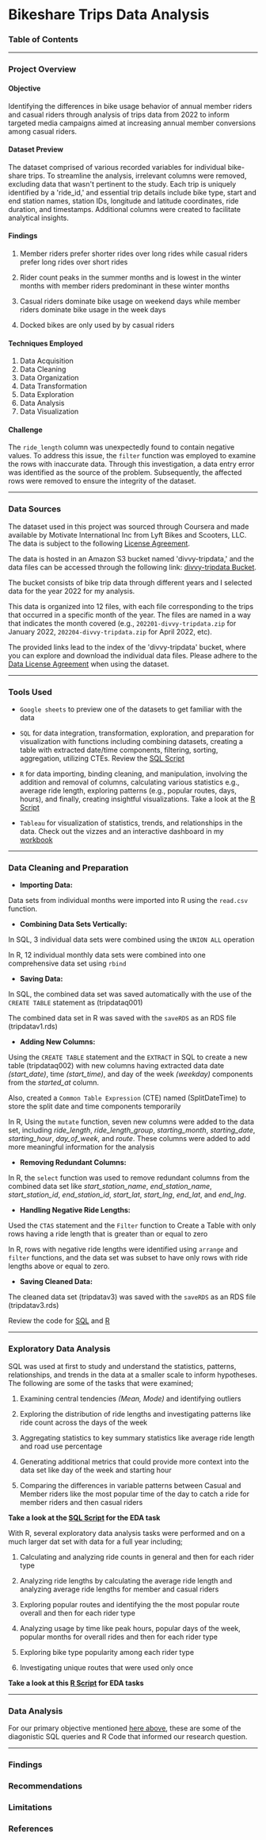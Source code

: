 # Bikeshare Trips Data Analysis

### Table of Contents

---

### Project Overview

#### Objective

Identifying the differences in bike usage behavior of annual member riders and casual riders through analysis of trips data from 2022 to inform targeted media campaigns aimed at increasing annual member conversions among casual riders.

#### Dataset Preview

The dataset comprised of various recorded variables for individual bike-share trips. To streamline the analysis, irrelevant columns were removed, excluding data that wasn't pertinent to the study. Each trip is uniquely identified by a 'ride_id,' and essential trip details include bike type, start and end station names, station IDs, longitude and latitude coordinates, ride duration, and timestamps. Additional columns were created to facilitate analytical insights.

#### Findings

1. Member riders prefer shorter rides over long rides while casual riders prefer long rides over short rides

2. Rider count peaks in the summer months and is lowest in the winter months with member riders predominant in these winter months

3. Casual riders dominate bike usage on weekend days while member riders dominate bike usage in the week days

4. Docked bikes are only used by by casual riders

#### Techniques Employed

1. Data Acquisition
2. Data Cleaning
3. Data Organization
4. Data Transformation
5. Data Exploration
6. Data Analysis
7. Data Visualization

#### Challenge

The `ride_length` column was unexpectedly found to contain negative values. To address this issue, the `filter` function was employed to examine the rows with inaccurate data. Through this investigation, a data entry error was identified as the source of the problem. Subsequently, the affected rows were removed to ensure the integrity of the dataset.

---

### Data Sources

The dataset used in this project was sourced through Coursera and made available by Motivate International Inc from Lyft Bikes and Scooters, LLC. The data is subject to the following [License Agreement](https://divvybikes.com/data-license-agreement).

The data is hosted in an Amazon S3 bucket named 'divvy-tripdata,' and the data files can be accessed through the following link: [divvy-tripdata Bucket](https://divvy-tripdata.s3.amazonaws.com/index.html).

The bucket consists of bike trip data through different years and I selected data for the year 2022 for my analysis. 

This data is organized into 12 files, with each file corresponding to the trips that occurred in a specific month of the year. The files are named in a way that indicates the month covered (e.g., `202201-divvy-tripdata.zip` for January 2022, `202204-divvy-tripdata.zip` for April 2022, etc).

The provided links lead to the index of the 'divvy-tripdata' bucket, where you can explore and download the individual data files. Please adhere to the [Data License Agreement](https://divvybikes.com/data-license-agreement) when using the dataset.

---

### Tools Used

* `Google sheets` to preview one of the datasets to get familiar with the data
  
*  `SQL` for data integration, transformation, exploration, and preparation for visualization with functions including combining datasets, creating a table with extracted date/time components, filtering, sorting, aggregation, utilizing CTEs. Review the [SQL Script](https://github.com/Lamerck/Bike-Share-Project/blob/main/sqlscript-for-bikes.sql)

* `R` for data importing, binding cleaning, and manipulation, involving the addition and removal of columns, calculating various statistics e.g., average ride length, exploring patterns (e.g., popular routes, days, hours), and finally, creating insightful visualizations. Take a look at the [R Script](https://github.com/Lamerck/Bike-Share-Project/blob/main/rscript-for-bikes.R)

* `Tableau` for visualization of statistics, trends, and relationships in the data. Check out the vizzes and an interactive dashboard in my [workbook](https://public.tableau.com/app/profile/lamerck.kavuma/viz/Book1_17042325813910/Dashboard1)
---
### Data Cleaning and Preparation

* **Importing Data:**

Data sets from individual months were imported into R using the `read.csv` function.

* **Combining Data Sets Vertically:**

In SQL, 3 individual data sets were combined using the `UNION ALL` operation

In R, 12 individual monthly data sets were combined into one comprehensive data set using `rbind`

* **Saving Data:**

In SQL, the combined data set was saved automatically with the use of the `CREATE TABLE` statement as (tripdataq001)

The combined data set in R was saved with the `saveRDS` as an RDS file (tripdatav1.rds)

* **Adding New Columns:**

Using the `CREATE TABLE` statement and the `EXTRACT` in SQL to create a new table (tripdataq002) with new columns having extracted data date _(start_date)_, time _(start_time)_, and day of the week _(weekday)_ components from the _started_at_ column.

Also, created a `Common Table Expression` (CTE) named (SplitDateTime) to store the split date and time components temporarily

In R, Using the `mutate` function, seven new columns were added to the data set, including _ride_length_, _ride_length_group_, _starting_month_, _starting_date_, _starting_hour_, _day_of_week_, and _route_. These columns were added to add more meaningful information for the analysis

* **Removing Redundant Columns:**

In R, the `select` function was used to remove redundant columns from the combined data set like _start_station_name_, _end_station_name_, _start_station_id_, _end_station_id_, _start_lat_, _start_lng_, _end_lat_, and _end_lng_.

* **Handling Negative Ride Lengths:**

Used the `CTAS` statement and the `Filter` function to Create a Table with only rows having a ride length that is greater than or equal to zero

In R, rows with negative ride lengths were identified using `arrange` and `filter` functions, and the data set was subset to have only rows with ride lengths above or equal to zero.

* **Saving Cleaned Data:**

The cleaned data set (tripdatav3) was saved with the `saveRDS` as an RDS file (tripdatav3.rds)

Review the code for [SQL](https://github.com/Lamerck/Bike-Share-Project/blob/main/sqlscript-for-bikes.sql) and [R](https://github.com/Lamerck/Bike-Share-Project/blob/main/rscript-for-bikes.R)

---

### Exploratory Data Analysis

SQL was used at first to study and understand the statistics, patterns, relationships, and trends in the data at a smaller scale to inform hypotheses. The following are some of the tasks that were examined;

1. Examining central tendencies _(Mean, Mode)_ and identifying outliers
   
2. Exploring the distribution of ride lengths and investigating patterns like ride count across the days of the week
   
3. Aggregating statistics to key summary statistics like average ride length and road use percentage
   
4. Generating additional metrics that could provide more context into the data set like day of the week and starting hour

6. Comparing the differences in variable patterns between Casual and Member riders like the most popular time of the day to catch a ride for member riders and then casual riders

**Take a look at the [SQL Script](https://github.com/Lamerck/Bike-Share-Project/blob/main/sqlscript-for-bikes.sql) for the EDA task**

With R, several exploratory data analysis tasks were performed and on a much larger dat set with data for a full year including;

1. Calculating and analyzing ride counts in general and then for each rider type

2. Analyzing ride lengths by calculating the average ride length and analyzing average ride lengths for member and casual riders
  
3. Exploring popular routes and identifying the the most popular route overall and then for each rider type

4. Analyzing usage by time like peak hours, popular days of the week, popular months for overall rides and then for each rider type

5. Exploring bike type popularity among each rider type

6. Investigating unique routes that were used only once

**Take a look at this [R Script](https://github.com/Lamerck/Bike-Share-Project/blob/main/rscript-for-bikes.R) for EDA tasks**

---

### Data Analysis

For our primary objective mentioned [here above](#project-overview), these are some of the diagonistic SQL queries and R Code that informed our research question.  

---

### Findings

### Recommendations

### Limitations

### References






